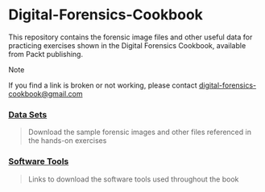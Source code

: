 # Digital-Forensics-Cookbook
This repository contains the forensic image files and other useful data for practicing exercises shown in the Digital Forensics Cookbook, available from Packt publishing.

> [!NOTE]
> If you find a link is broken or not working, please contact digital-forensics-cookbook@gmail.com

### [Data Sets](https://github.com/cody-bounds/Digital-Forensics-Cookbook/blob/main/DATA-SETS.md)
> Download the sample forensic images and other files referenced in the hands-on exercises

### [Software Tools](https://github.com/cody-bounds/Digital-Forensics-Cookbook/blob/main/SOFTWARE-TOOLS.md)
> Links to download the software tools used throughout the book
